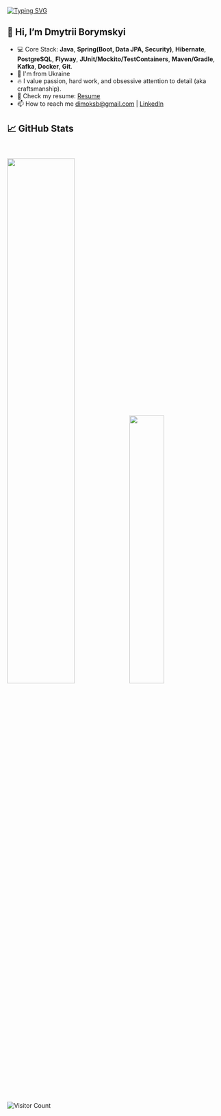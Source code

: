 [![Typing SVG](https://readme-typing-svg.herokuapp.com/?lines=Wake+up,+Neo...&font=Courier&color=7EEAF4)](https://git.io/typing-svg)

## 👋 Hi, I’m Dmytrii Borymskyi
- 💻 Core Stack: **Java**, **Spring(Boot, Data JPA, Security)**, **Hibernate**, **PostgreSQL**, **Flyway**, **JUnit/Mockito/TestContainers**, **Maven/Gradle**, **Kafka**, **Docker**, **Git**.
- 📍 I'm from Ukraine
- 🔥 I value passion, hard work, and obsessive attention to detail (aka craftsmanship).
- 🤝 Check my resume: [Resume](https://docs.google.com/document/d/16RI_KjAKP1ep1mM9MUbmlz8AcAPahoI2asZb5cK-Ybw/edit?usp=sharing)
- 📫 How to reach me dimoksb@gmail.com | [LinkedIn](https://www.linkedin.com/in/borymskyi/)

## 📈 GitHub Stats

<br>
<p>
  <img width="56%" src="https://github-readme-stats.vercel.app/api?username=borymskyi&count_private=true&show_icons=true&theme=radical&hide_border=true&hide_title=true" />
  <img width="40%" src="https://github-readme-stats.vercel.app/api/top-langs/?username=borymskyi&layout=compact&langs_count=10&hide_border=true&theme=radical&hide=sass,makefile,shell,mustache" />
</p>

![Visitor Count](https://komarev.com/ghpvc/?username=borymskyi&style=flat-square&color=blueviolet)
